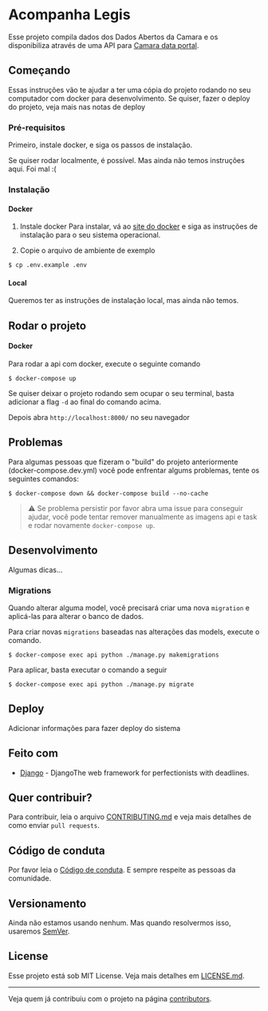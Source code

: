 # Acompanha Legis

Esse projeto compila dados dos Dados Abertos da Camara e os disponibiliza através de uma API para [Camara data portal](https://github.com/AcompanhaLegis/camara-data-portal).


## Começando

Essas instruções vão te ajudar a ter uma cópia do projeto rodando no seu computador com docker para desenvolvimento.
Se quiser, fazer o deploy do projeto, veja mais nas notas de deploy


### Pré-requisitos

Primeiro, instale docker, e siga os passos de instalação.

Se quiser rodar localmente, é possível. Mas ainda não temos instruções aqui. Foi mal :(


### Instalação

#### Docker

1. Instale docker
Para instalar, vá ao [site do docker](https://docs.docker.com/get-docker/)
e siga as instruções de instalação para o seu sistema operacional.

1. Copie o arquivo de ambiente de exemplo

```
$ cp .env.example .env
```


#### Local

Queremos ter as instruções de instalação local, mas ainda não temos.


## Rodar o projeto

#### Docker
Para rodar a api com docker, execute o seguinte comando
```
$ docker-compose up
```
Se quiser deixar o projeto rodando sem ocupar o seu terminal, basta adicionar a flag `-d` ao final do comando acima.

Depois abra `http://localhost:8000/` no seu navegador


## Problemas

Para algumas pessoas que fizeram o "build" do projeto anteriormente (docker-compose.dev.yml) você pode enfrentar algums problemas, tente os seguintes comandos:

````
$ docker-compose down && docker-compose build --no-cache
````

> :warning: Se problema persistir por favor abra uma issue para conseguir ajudar, você pode tentar remover manualmente as imagens api e task e rodar novamente `docker-compose up`.


## Desenvolvimento

Algumas dicas...


### Migrations

Quando alterar alguma model, você precisará criar uma nova `migration` e aplicá-las para alterar o banco de dados.

Para criar novas `migrations` baseadas nas alterações das models, execute o comando.

```
$ docker-compose exec api python ./manage.py makemigrations
```

Para aplicar, basta executar o comando a seguir

```
$ docker-compose exec api python ./manage.py migrate
```


## Deploy

Adicionar informações para fazer deploy do sistema

## Feito com

* [Django](https://www.djangoproject.com/) - DjangoThe web framework for perfectionists with deadlines.

## Quer contribuir?

Para contribuir, leia o arquivo [CONTRIBUTING.md](tobedone) e veja mais detalhes de como enviar `pull requests`.

## Código de conduta
Por favor leia o [Código de conduta](https://github.com/AcompanhaLegis/code-of-conduct).
E sempre respeite as pessoas da comunidade.

## Versionamento

Ainda não estamos usando nenhum. Mas quando resolvermos isso, usaremos [SemVer](http://semver.org/).

## License

Esse projeto está sob MIT License. Veja mais detalhes em [LICENSE.md](LICENSE.md).

---
Veja quem já contribuiu com o projeto na página [contributors](https://github.com/your/project/contributors).
